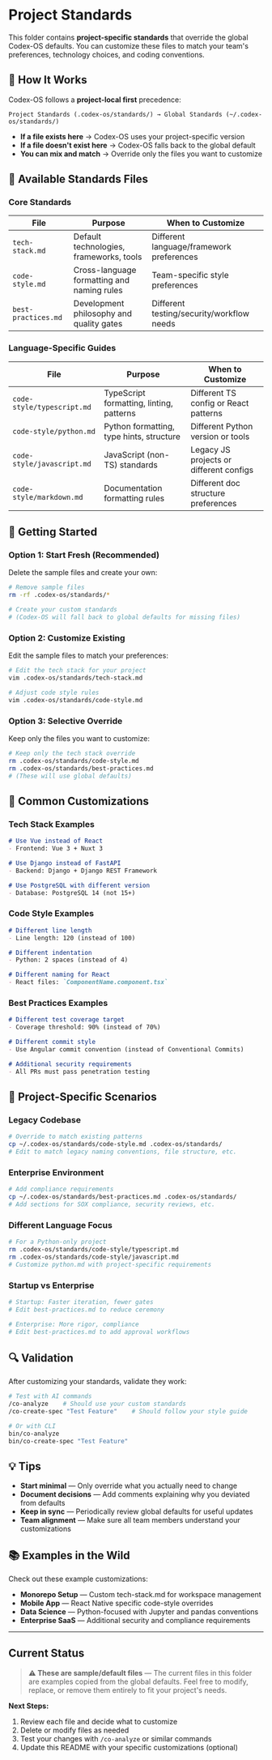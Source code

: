 # Project Standards

This folder contains **project-specific standards** that override the global Codex-OS defaults. You can customize these files to match your team's preferences, technology choices, and coding conventions.

## 🔄 How It Works

Codex-OS follows a **project-local first** precedence:

```
Project Standards (.codex-os/standards/) → Global Standards (~/.codex-os/standards/)
```

- **If a file exists here** → Codex-OS uses your project-specific version
- **If a file doesn't exist here** → Codex-OS falls back to the global default
- **You can mix and match** → Override only the files you want to customize

## 📁 Available Standards Files

### Core Standards
| File | Purpose | When to Customize |
|------|---------|------------------|
| `tech-stack.md` | Default technologies, frameworks, tools | Different language/framework preferences |
| `code-style.md` | Cross-language formatting and naming rules | Team-specific style preferences |
| `best-practices.md` | Development philosophy and quality gates | Different testing/security/workflow needs |

### Language-Specific Guides
| File | Purpose | When to Customize |
|------|---------|------------------|
| `code-style/typescript.md` | TypeScript formatting, linting, patterns | Different TS config or React patterns |
| `code-style/python.md` | Python formatting, type hints, structure | Different Python version or tools |
| `code-style/javascript.md` | JavaScript (non-TS) standards | Legacy JS projects or different configs |
| `code-style/markdown.md` | Documentation formatting rules | Different doc structure preferences |

## 🚀 Getting Started

### Option 1: Start Fresh (Recommended)
Delete the sample files and create your own:

```bash
# Remove sample files
rm -rf .codex-os/standards/*

# Create your custom standards
# (Codex-OS will fall back to global defaults for missing files)
```

### Option 2: Customize Existing
Edit the sample files to match your preferences:

```bash
# Edit the tech stack for your project
vim .codex-os/standards/tech-stack.md

# Adjust code style rules
vim .codex-os/standards/code-style.md
```

### Option 3: Selective Override
Keep only the files you want to customize:

```bash
# Keep only the tech stack override
rm .codex-os/standards/code-style.md
rm .codex-os/standards/best-practices.md
# (These will use global defaults)
```

## 📝 Common Customizations

### Tech Stack Examples
```markdown
# Use Vue instead of React
- Frontend: Vue 3 + Nuxt 3

# Use Django instead of FastAPI  
- Backend: Django + Django REST Framework

# Use PostgreSQL with different version
- Database: PostgreSQL 14 (not 15+)
```

### Code Style Examples
```markdown
# Different line length
- Line length: 120 (instead of 100)

# Different indentation
- Python: 2 spaces (instead of 4)

# Different naming for React
- React files: `ComponentName.component.tsx`
```

### Best Practices Examples
```markdown
# Different test coverage target
- Coverage threshold: 90% (instead of 70%)

# Different commit style
- Use Angular commit convention (instead of Conventional Commits)

# Additional security requirements
- All PRs must pass penetration testing
```

## 🎯 Project-Specific Scenarios

### **Legacy Codebase**
```bash
# Override to match existing patterns
cp ~/.codex-os/standards/code-style.md .codex-os/standards/
# Edit to match legacy naming conventions, file structure, etc.
```

### **Enterprise Environment**
```bash
# Add compliance requirements
cp ~/.codex-os/standards/best-practices.md .codex-os/standards/
# Add sections for SOX compliance, security reviews, etc.
```

### **Different Language Focus**
```bash
# For a Python-only project
rm .codex-os/standards/code-style/typescript.md
rm .codex-os/standards/code-style/javascript.md
# Customize python.md with project-specific requirements
```

### **Startup vs Enterprise**
```bash
# Startup: Faster iteration, fewer gates
# Edit best-practices.md to reduce ceremony

# Enterprise: More rigor, compliance
# Edit best-practices.md to add approval workflows
```

## 🔍 Validation

After customizing your standards, validate they work:

```bash
# Test with AI commands
/co-analyze    # Should use your custom standards
/co-create-spec "Test Feature"    # Should follow your style guide

# Or with CLI
bin/co-analyze
bin/co-create-spec "Test Feature"
```

## 💡 Tips

- **Start minimal** — Only override what you actually need to change
- **Document decisions** — Add comments explaining why you deviated from defaults
- **Keep in sync** — Periodically review global defaults for useful updates
- **Team alignment** — Make sure all team members understand your customizations

## 📚 Examples in the Wild

Check out these example customizations:

- **Monorepo Setup** — Custom tech-stack.md for workspace management
- **Mobile App** — React Native specific code-style overrides
- **Data Science** — Python-focused with Jupyter and pandas conventions
- **Enterprise SaaS** — Additional security and compliance requirements

---

## Current Status

> **⚠️ These are sample/default files** — The current files in this folder are examples copied from the global defaults. Feel free to modify, replace, or remove them entirely to fit your project's needs.

**Next Steps:**
1. Review each file and decide what to customize
2. Delete or modify files as needed  
3. Test your changes with `/co-analyze` or similar commands
4. Update this README with your specific customizations (optional)
